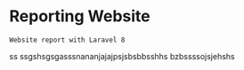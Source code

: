 # Reporting Website
```
Website report with Laravel 8
```
ss
ssgshsgsgasssnananjajajpsjsbsbbsshhs
bzbssssojsjehshs
